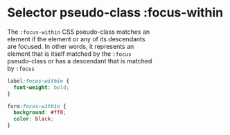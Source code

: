 # Selector pseudo-class :focus-within

The `:focus-within` CSS pseudo-class matches an  
element if the element or any of its descendants  
are focused. In other words, it represents an  
element that is itself matched by the `:focus`  
pseudo-class or has a descendant that is matched  
by `:focus`  

```css
label:focus-within {
  font-weight: bold;
}

form:focus-within {
  background: #ff8;
  color: black;
}
```
